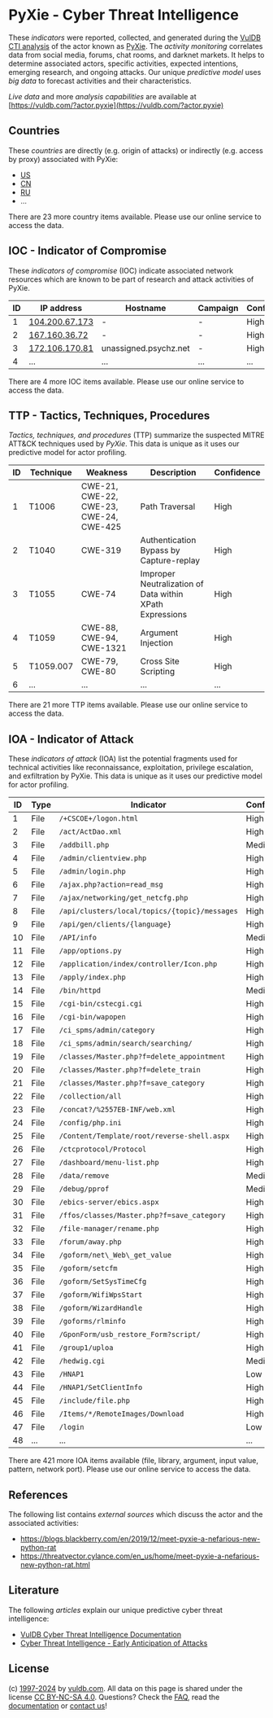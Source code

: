 # PyXie - Cyber Threat Intelligence

These _indicators_ were reported, collected, and generated during the [VulDB CTI analysis](https://vuldb.com/?kb.cti) of the actor known as [PyXie](https://vuldb.com/?actor.pyxie). The _activity monitoring_ correlates data from social media, forums, chat rooms, and darknet markets. It helps to determine associated actors, specific activities, expected intentions, emerging research, and ongoing attacks. Our unique _predictive model_ uses _big data_ to forecast activities and their characteristics.

_Live data_ and more _analysis capabilities_ are available at [https://vuldb.com/?actor.pyxie](https://vuldb.com/?actor.pyxie)

## Countries

These _countries_ are directly (e.g. origin of attacks) or indirectly (e.g. access by proxy) associated with PyXie:

* [US](https://vuldb.com/?country.us)
* [CN](https://vuldb.com/?country.cn)
* [RU](https://vuldb.com/?country.ru)
* ...

There are 23 more country items available. Please use our online service to access the data.

## IOC - Indicator of Compromise

These _indicators of compromise_ (IOC) indicate associated network resources which are known to be part of research and attack activities of PyXie.

ID | IP address | Hostname | Campaign | Confidence
-- | ---------- | -------- | -------- | ----------
1 | [104.200.67.173](https://vuldb.com/?ip.104.200.67.173) | - | - | High
2 | [167.160.36.72](https://vuldb.com/?ip.167.160.36.72) | - | - | High
3 | [172.106.170.81](https://vuldb.com/?ip.172.106.170.81) | unassigned.psychz.net | - | High
4 | ... | ... | ... | ...

There are 4 more IOC items available. Please use our online service to access the data.

## TTP - Tactics, Techniques, Procedures

_Tactics, techniques, and procedures_ (TTP) summarize the suspected MITRE ATT&CK techniques used by _PyXie_. This data is unique as it uses our predictive model for actor profiling.

ID | Technique | Weakness | Description | Confidence
-- | --------- | -------- | ----------- | ----------
1 | T1006 | CWE-21, CWE-22, CWE-23, CWE-24, CWE-425 | Path Traversal | High
2 | T1040 | CWE-319 | Authentication Bypass by Capture-replay | High
3 | T1055 | CWE-74 | Improper Neutralization of Data within XPath Expressions | High
4 | T1059 | CWE-88, CWE-94, CWE-1321 | Argument Injection | High
5 | T1059.007 | CWE-79, CWE-80 | Cross Site Scripting | High
6 | ... | ... | ... | ...

There are 21 more TTP items available. Please use our online service to access the data.

## IOA - Indicator of Attack

These _indicators of attack_ (IOA) list the potential fragments used for technical activities like reconnaissance, exploitation, privilege escalation, and exfiltration by PyXie. This data is unique as it uses our predictive model for actor profiling.

ID | Type | Indicator | Confidence
-- | ---- | --------- | ----------
1 | File | `/+CSCOE+/logon.html` | High
2 | File | `/act/ActDao.xml` | High
3 | File | `/addbill.php` | Medium
4 | File | `/admin/clientview.php` | High
5 | File | `/admin/login.php` | High
6 | File | `/ajax.php?action=read_msg` | High
7 | File | `/ajax/networking/get_netcfg.php` | High
8 | File | `/api/clusters/local/topics/{topic}/messages` | High
9 | File | `/api/gen/clients/{language}` | High
10 | File | `/API/info` | Medium
11 | File | `/app/options.py` | High
12 | File | `/application/index/controller/Icon.php` | High
13 | File | `/apply/index.php` | High
14 | File | `/bin/httpd` | Medium
15 | File | `/cgi-bin/cstecgi.cgi` | High
16 | File | `/cgi-bin/wapopen` | High
17 | File | `/ci_spms/admin/category` | High
18 | File | `/ci_spms/admin/search/searching/` | High
19 | File | `/classes/Master.php?f=delete_appointment` | High
20 | File | `/classes/Master.php?f=delete_train` | High
21 | File | `/classes/Master.php?f=save_category` | High
22 | File | `/collection/all` | High
23 | File | `/concat?/%2557EB-INF/web.xml` | High
24 | File | `/config/php.ini` | High
25 | File | `/Content/Template/root/reverse-shell.aspx` | High
26 | File | `/ctcprotocol/Protocol` | High
27 | File | `/dashboard/menu-list.php` | High
28 | File | `/data/remove` | Medium
29 | File | `/debug/pprof` | Medium
30 | File | `/ebics-server/ebics.aspx` | High
31 | File | `/ffos/classes/Master.php?f=save_category` | High
32 | File | `/file-manager/rename.php` | High
33 | File | `/forum/away.php` | High
34 | File | `/goform/net\_Web\_get_value` | High
35 | File | `/goform/setcfm` | High
36 | File | `/goform/SetSysTimeCfg` | High
37 | File | `/goform/WifiWpsStart` | High
38 | File | `/goform/WizardHandle` | High
39 | File | `/goforms/rlminfo` | High
40 | File | `/GponForm/usb_restore_Form?script/` | High
41 | File | `/group1/uploa` | High
42 | File | `/hedwig.cgi` | Medium
43 | File | `/HNAP1` | Low
44 | File | `/HNAP1/SetClientInfo` | High
45 | File | `/include/file.php` | High
46 | File | `/Items/*/RemoteImages/Download` | High
47 | File | `/login` | Low
48 | ... | ... | ...

There are 421 more IOA items available (file, library, argument, input value, pattern, network port). Please use our online service to access the data.

## References

The following list contains _external sources_ which discuss the actor and the associated activities:

* https://blogs.blackberry.com/en/2019/12/meet-pyxie-a-nefarious-new-python-rat
* https://threatvector.cylance.com/en_us/home/meet-pyxie-a-nefarious-new-python-rat.html

## Literature

The following _articles_ explain our unique predictive cyber threat intelligence:

* [VulDB Cyber Threat Intelligence Documentation](https://vuldb.com/?kb.cti)
* [Cyber Threat Intelligence - Early Anticipation of Attacks](https://www.scip.ch/en/?labs.20201022)

## License

(c) [1997-2024](https://vuldb.com/?kb.changelog) by [vuldb.com](https://vuldb.com/?kb.about). All data on this page is shared under the license [CC BY-NC-SA 4.0](https://creativecommons.org/licenses/by-nc-sa/4.0/). Questions? Check the [FAQ](https://vuldb.com/?kb.faq), read the [documentation](https://vuldb.com/?kb) or [contact us](https://vuldb.com/?contact)!
